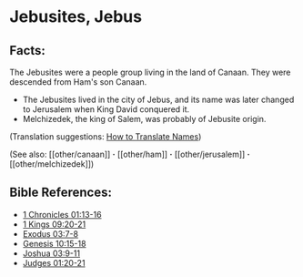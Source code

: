 # Jebusites, Jebus #

## Facts: ##

The Jebusites were a people group living in the land of Canaan. They were descended from Ham's son Canaan.

* The Jebusites lived in the city of Jebus, and its name was later changed to Jerusalem when King David conquered it.
* Melchizedek, the king of Salem, was probably of Jebusite origin.

(Translation suggestions: [How to Translate Names](en/ta-vol1/translate/man/translate-names))

(See also: [[other/canaan]] **·** [[other/ham]] **·** [[other/jerusalem]] **·** [[other/melchizedek]])

## Bible References: ##

* [1 Chronicles 01:13-16](en/tn/1ch/help/01/13)
* [1 Kings 09:20-21](en/tn/1ki/help/09/20)
* [Exodus 03:7-8](en/tn/exo/help/03/07)
* [Genesis 10:15-18](en/tn/gen/help/10/15)
* [Joshua 03:9-11](en/tn/jos/help/03/09)
* [Judges 01:20-21](en/tn/jdg/help/01/20)